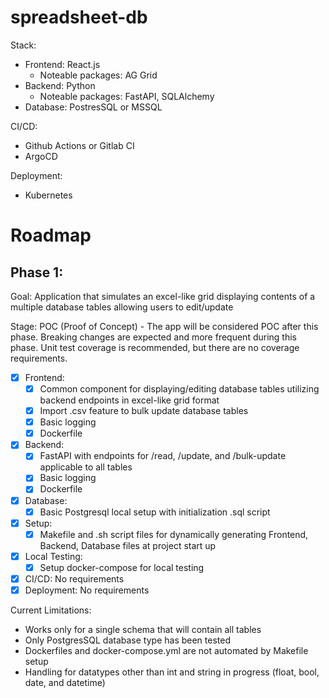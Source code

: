 # spreadsheet-db

Stack:
- Frontend: React.js
    - Noteable packages: AG Grid
- Backend: Python
    - Noteable packages: FastAPI, SQLAlchemy
- Database: PostresSQL or MSSQL

CI/CD:
- Github Actions or Gitlab CI
- ArgoCD

Deployment:
- Kubernetes

# Roadmap
## Phase 1:

Goal: Application that simulates an excel-like grid displaying contents of a multiple database tables allowing users to edit/update

Stage: POC (Proof of Concept) - The app will be considered POC after this phase. Breaking changes are expected and more frequent during this phase. Unit test coverage is recommended, but there are no coverage requirements.

- [x] Frontend:
    - [x] Common component for displaying/editing database tables utilizing backend endpoints in excel-like grid format
    - [x] Import .csv feature to bulk update database tables
    - [x] Basic logging
    - [x] Dockerfile
- [x] Backend: 
    - [x] FastAPI with endpoints for /read, /update, and /bulk-update applicable to all tables
    - [x] Basic logging
    - [x] Dockerfile
- [x] Database: 
    - [x] Basic Postgresql local setup with initialization .sql script
- [x] Setup:
    - [x] Makefile and .sh script files for dynamically generating Frontend, Backend, Database files at project start up
- [x] Local Testing:
    - [x] Setup docker-compose for local testing
- [x] CI/CD: No requirements
- [x] Deployment: No requirements

Current Limitations:
- Works only for a single schema that will contain all tables
- Only PostgresSQL database type has been tested
- Dockerfiles and docker-compose.yml are not automated by Makefile setup
- Handling for datatypes other than int and string in progress (float, bool, date, and datetime)